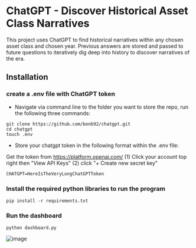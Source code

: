 # ChatGPT - Discover Historical Asset Class Narratives

This project uses ChatGPT to find historical narratives within any chosen asset class and chosen year. 
Previous answers are stored and passed to future questions to iteratively dig deep into history to discover narratives of the era.

## Installation

### create a .env file with ChatGPT token
- Navigate via command line to the folder you want to store the repo, run the following three commands:

```
git clone https://github.com/benb92/chatgpt.git
cd chatgpt
touch .env  
```

- Store your chatgpt token in the following format within the .env file:

Get the token from https://platform.openai.com/ (1) Click your account top right then "View API Keys" (2) click "+ Create new secret key"

```
CHATGPT=HereIsTheVeryLongChatGPTToken
```

### Install the required python libraries to run the program
```
pip install -r requirements.txt
```

### Run the dashboard 
```
python dashboard.py
```

![image](https://github.com/benb92/chatgpt/assets/32384270/6e6b1257-e2f2-49c2-b6a6-a12f14b177e8)
